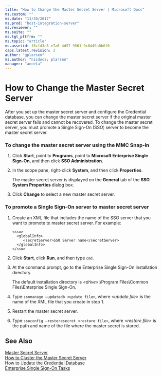 ```yaml
---
title: "How to Change the Master Secret Server | Microsoft Docs"
ms.custom: ""
ms.date: "11/30/2017"
ms.prod: "host-integration-server"
ms.reviewer: ""
ms.suite: ""
ms.tgt_pltfrm: ""
ms.topic: "article"
ms.assetid: f8cfd3a5-e7a6-4d97-9661-9c8d49a0b6f0
caps.latest.revision: 3
author: "gplarsen"
ms.author: "hisdocs; plarsen"
manager: "anneta"
---
```

# How to Change the Master Secret Server
After you set up the master secret server and configure the Credential database, you can change the master secret server if the original master secret server fails and cannot be recovered. To change the master secret server, you must promote a Single Sign-On (SSO) server to become the master secret server.  
  
### To change the master secret server using the MMC Snap-in  
  
1.  Click **Start**, point to **Programs**, point to **Microsoft Enterprise Single Sign-On**, and then click **SSO Administration**.  
  
2.  In the scope pane, right-click **System**, and then click **Properties**.  
  
     The master secret server is displayed on the **General** tab of the **SSO System Properties** dialog box.  
  
3.  Click **Change** to select a new master secret server.  
  
### To promote a Single Sign-On server to master secret server  
  
1.  Create an XML file that includes the name of the SSO server that you want to promote to master secret server. For example:  
  
    ```  
    <sso>  
      <globalInfo>  
         <secretServer>SSO Server name</secretServer>  
      </globalInfo>  
    </sso>  
    ```  
  
2.  Click **Start**, click **Run**, and then type `cmd`.  
  
3.  At the command prompt, go to the Enterprise Single Sign-On installation directory.  
  
     The default installation directory is *\<drive>*:\Program Files\Common Files\Enterprise Single Sign-On.  
  
4.  Type `ssomanage –updatedb <update file>`, where \<*update file*> is the name of the XML file that you create in step 1.  
  
5.  Restart the master secret server.  
  
6.  Type `ssoconfig –restoresecret <restore file>`, where *\<restore file>* is the path and name of the file where the master secret is stored.  
  
## See Also  
 [Master Secret Server](../esso/master-secret-server.md)   
 [How to Cluster the Master Secret Server](../esso/how-to-cluster-the-master-secret-server.md)   
 [How to Update the Credential Database](../esso/how-to-update-the-credential-database.md)   
 [Enterprise Single Sign-On Tasks](../esso/enterprise-single-sign-on-tasks.md)
